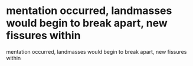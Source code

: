 # mentation occurred, landmasses would begin to break apart, new fissures within

mentation occurred, landmasses would begin to break apart, new fissures within